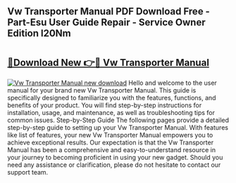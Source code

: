 ## Vw Transporter Manual PDF Download Free - Part-Esu User Guide Repair - Service Owner Edition l20Nm

# <h2><a href="http://cf1198.oget.top/?id=Vw+Transporter+Manual">🔗Download New 👉🔴 Vw Transporter Manual</a></h2>

[![Vw Transporter Manual new download](https://i.imgur.com/5g1atiW.png)](http://cf1198.oget.top/?id=Vw+Transporter+Manual)
Hello and welcome to the user manual for your brand new Vw Transporter Manual. This guide is specifically designed to familiarize you with the features, functions, and benefits of your product. You will find step-by-step instructions for installation, usage, and maintenance, as well as troubleshooting tips for common issues. Step-by-Step Guide The following pages provide a detailed step-by-step guide to setting up your Vw Transporter Manual. With features like list of features, your new Vw Transporter Manual empowers you to achieve exceptional results. Our expectation is that the Vw Transporter Manual has been a comprehensive and easy-to-understand resource in your journey to becoming proficient in using your new gadget. Should you need any assistance or clarification, please do not hesitate to contact our support team.
